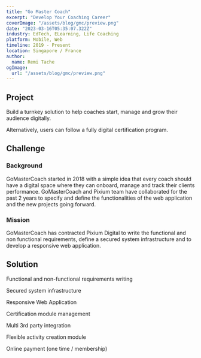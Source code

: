 ```yaml
---
title: "Go Master Coach"
excerpt: "Develop Your Coaching Career"
coverImage: "/assets/blog/gmc/preview.png"
date: "2023-03-16T05:35:07.322Z"
industry: EdTech, ELearning, Life Coaching
platform: Mobile, Web
timeline: 2019 - Present
location: Singapore / France
author:
  name: Remi Tache
ogImage:
  url: "/assets/blog/gmc/preview.png"
---
```


## Project

Build a turnkey solution to help coaches start, manage and grow their audience digitally.

Alternatively, users can follow a fully digital certification program.

## Challenge

### Background

GoMasterCoach started in 2018 with a simple idea that every coach should have a digital space where they can onboard, manage and track their clients performance.
GoMasterCoach and Pixium team have collaborated for the past 2 years to specify and define the functionalities of the web application and the new projects going forward.

### Mission

GoMasterCoach has contracted Pixium Digital to write the functional and non functional requirements, define a secured system infrastructure and to develop a responsive web application.

## Solution

Functional and non-functional requirements writing

Secured system infrastructure

Responsive Web Application

Certification module management

Multi 3rd party integration

Flexible activity creation module

Online payment (one time / membership)
